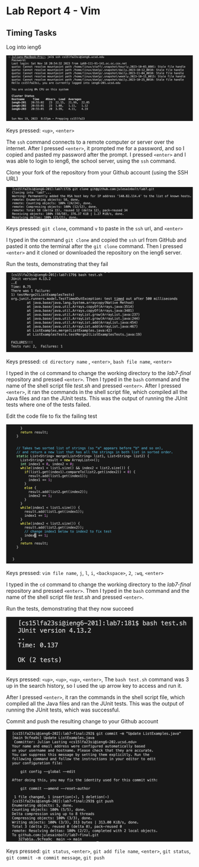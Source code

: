 # Lab Report 4 - Vim 


## Timing Tasks

Log into ieng6

   ![ieng6 Login](ieng6%20login.png)

Keys pressed: `<up>`, `<enter>`

The `ssh` command connects to a remote computer or server over the internet. 
After I pressed `<enter>`, it prompted me for a password, and so I copied 
and pasted my password after the prompt. I pressed `<enter>` and I was able to 
login to ieng6, the school server, using the `ssh` command. 


Clone your fork of the repository from your Github account (using the SSH URL)

   ![ssh clone](ssh%20clone.png)

Keys pressed: `git clone`, command `v` to paste in the `ssh` url, and `<enter>` 
 
I typed in the command `git clone` and copied the `ssh` url from GitHub 
and pasted it onto the terminal after the `git clone` command. Then I pressed `<enter>` 
and it cloned or downloaded the repository on the ieng6 server. 

Run the tests, demonstrating that they fail

   ![run tests - fail](run%20tests%20-%20fail.png)

Keys pressed: `cd directory name` , `<enter>`, `bash file name`, `<enter>`

I typed in the `cd` command to change the working directory to 
the *lab7-final* repository and pressed `<enter>`. Then I typed in the `bash` 
command and the name of the shell script file *test.sh* and pressed `<enter>`.
After I pressed `<enter>`, it ran the commands in the shell script file, which 
compiled all the Java files and ran the JUnit tests. This was the output of 
running the JUnit tests where one of the tests failed. 

Edit the code file to fix the failing test

   ![failing test fix](failing%20test%20fix.png)

Keys pressed: `vim file name`, `j`, `l`, `i`, `<backspace>`,
`2`, `:wq`, `<enter>`

I typed in the `cd` command to change the working directory to 
the *lab7-final* repository and pressed `<enter>`. Then I typed in the `bash` 
command and the name of the shell script file *test.sh* and pressed `<enter>`.

Run the tests, demonstrating that they now succeed

   ![run tests - pass](run%20tests%20-%20pass.png)

Keys pressed: `<up>`, `<up>`, `<up>`, `<enter>`, The `bash test.sh` command was 3 up 
in the search history, so I used the up arrow key to access and run it.

After I pressed `<enter>`, it ran the commands in the shell script 
file, which compiled all the Java files and ran the JUnit tests. This was the output of 
running the JUnit tests, which was successful.


Commit and push the resulting change to your Github account

   ![commit and push](commit%20and%20push.png)

Keys pressed: `git status`, `<enter>`, `git add file name`, `<enter>`, 
`git status`, `git commit -m commit message`, `git push`





   
